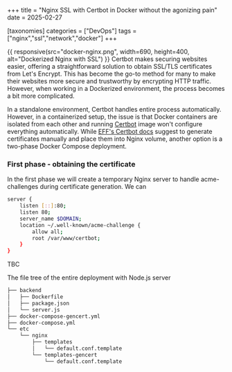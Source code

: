 +++
title = "Nginx SSL with Certbot in Docker without the agonizing pain" 
date = 2025-02-27

[taxonomies]
categories = ["DevOps"] 
tags = ["nginx","ssl","network","docker"]
+++

{{ responsive(src="docker-nginx.png", width=690, height=400, alt="Dockerized Nginx with SSL") }}
Certbot makes securing websites easier, offering a straightforward solution to obtain SSL/TLS certificates from Let's Encrypt. This has become the go-to method for many to make their websites more secure and trustworthy by encrypting HTTP traffic. However, when working in a Dockerized environment, the process becomes a bit more complicated.

In a standalone environment, Certbot handles entire process automatically. However, in a containerized setup, the issue is that Docker containers are isolated from each other and running [Certbot](https://hub.docker.com/r/certbot/certbot) image won't configure everything automatically. While [EFF's Certbot docs](https://eff-certbot.readthedocs.io/en/latest/install.html) suggest to generate certificates manually and place them into Nginx volume, another option is a two-phase Docker Compose deployment.


### First phase - obtaining the certificate

In the first phase we will create a temporary Nginx server to handle acme-challenges during certificate generation. We can 

```bash
server {
    listen [::]:80;
    listen 80;
    server_name $DOMAIN;
    location ~/.well-known/acme-challenge {
        allow all;
        root /var/www/certbot;
    }
}
```

TBC

The file tree of the entire deployment with Node.js server 

```bash
├── backend
│   ├── Dockerfile
│   ├── package.json
│   └── server.js
├── docker-compose-gencert.yml
├── docker-compose.yml
└── etc
    └── nginx
        ├── templates
        │   └── default.conf.template
        └── templates-gencert
            └── default.conf.template
```
